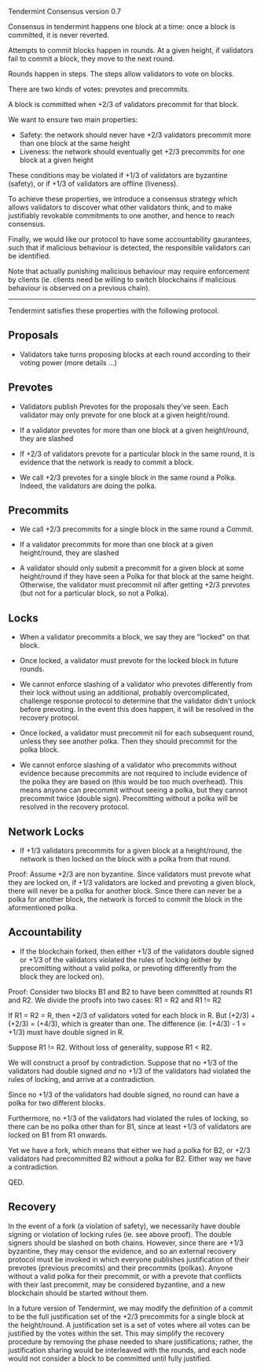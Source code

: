 Tendermint Consensus version 0.7

Consensus in tendermint happens one block at a time: once a block is committed, it is never reverted.

Attempts to commit blocks happen in rounds. At a given height, if validators fail to commit a block, they move to the next round.

Rounds happen in steps. The steps allow validators to vote on blocks.

There are two kinds of votes: prevotes and precommits.

A block is committed when +2/3 of validators precommit for that block.

We want to ensure two main properties:

- Safety: the network should never have +2/3 validators precommit more than one block at the same height
- Liveness: the network should eventually get +2/3 precommits for one block at a given height 

These conditions may be violated if +1/3 of validators are byzantine (safety), or if +1/3 of validators are offline (liveness).

To achieve these properties, we introduce a consensus strategy which allows validators to discover what other validators think, and to make justifiably revokable commitments to one another, and hence to reach consensus. 

Finally, we would like our protocol to have some accountability gaurantees, such that if malicious behaviour is detected, the responsible validators can be identified.

Note that actually punishing malicious behaviour may require enforcement by clients (ie. clients need be willing to switch blockchains if malicious behaviour is observed on a previous chain).

--------------------

Tendermint satisfies these properties with the following protocol.

## Proposals

* Validators take turns proposing blocks at each round according to their voting power (more details ...)

## Prevotes

* Validators publish Prevotes for the proposals they've seen. Each validator may only prevote for one block at a given height/round.

* If a validator prevotes for more than one block at a given height/round, they are slashed

* If +2/3 of validators prevote for a particular block in the same round, it is evidence that the network is ready to commit a block.

* We call +2/3 prevotes for a single block in the same round a Polka. Indeed, the validators are doing the polka.

## Precommits

* We call +2/3 precommits for a single block in the same round a Commit. 

* If a validator precommits for more than one block at a given height/round, they are slashed

* A validator should only submit a precommit for a given block at some height/round if they have seen a Polka for that block at the same height. Otherwise, the validator must precommit nil after getting +2/3 prevotes (but not for a particular block, so not a Polka).

## Locks

* When a validator precommits a block, we say they are "locked" on that block.

* Once locked, a validator must prevote for the locked block in future rounds. 

* We cannot enforce slashing of a validator who prevotes differently from their lock without using an additional, probably overcomplicated, challenge response protocol to determine that the validator didn't unlock before prevoting. In the event this does happen, it will be resolved in the recovery protocol.

* Once locked, a validator must precommit nil for each subsequent round, unless they see another polka. Then they should precommit for the polka block.

* We cannot enforce slashing of a validator who precommits without evidence because precommits are not required to include evidence of the polka they are based on (this would be too much overhead). This means anyone can precommit without seeing a polka, but they cannot precommit twice (double sign). Precomitting without a polka will be resolved in the recovery protocol.

## Network Locks

* If +1/3 validators precommits for a given block at a height/round, the network is then locked on the block with a polka from that round.

Proof: Assume +2/3 are non byzantine.
Since validators must prevote what they are locked on, if +1/3 validators are locked and prevoting a given block, there will never be a polka for another block.
Since there can never be a polka for another block, the network is forced to commit the block in the aformentioned polka.

## Accountability

* If the blockchain forked, then either +1/3 of the validators double signed or +1/3 of the validators violated the rules of locking (either by precomitting without a valid polka, or prevoting differently from the block they are locked on).

Proof: Consider two blocks B1 and B2 to have been committed at rounds R1 and R2. We divide the proofs into two cases: R1 = R2 and R1 != R2

If R1 = R2 = R, then +2/3 of validators voted for each block in R. But (+2/3) + (+2/3) = (+4/3), which is greater than one. The difference (ie. (+4/3) - 1 = +1/3) must have double signed in R.

Suppose R1 != R2.  Without loss of generality, suppose R1 &lt; R2.

We will construct a proof by contradiction.  Suppose that no +1/3 of the validators had double signed _and_ no +1/3 of the validators had violated the rules of locking, and arrive at a contradiction.

Since no +1/3 of the validators had double signed, no round can have a polka for two different blocks.

Furthermore, no +1/3 of the validators had violated the rules of locking, so there can be no polka other than for B1, since at least +1/3 of validators are locked on B1 from R1 onwards.

Yet we have a fork, which means that either we had a polka for B2, or +2/3 validators had precommitted B2 without a polka for B2.  Either way we have a contradiction.

QED.

## Recovery

In the event of a fork (a violation of safety), we necessarily have double signing or violation of locking rules (ie. see above proof). 
The double signers should be slashed on both chains. However, since there are +1/3 byzantine, they may censor the evidence, and so an external recovery protocol must be invoked in which everyone publishes justification of their prevotes (previous precomits) and their precommits (polkas). 
Anyone without a valid polka for their precommit, or with a prevote that conflicts with their last precommit, may be considered byzantine, and a new blockchain should be started without them.

In a future version of Tendermint, we may modify the definition of a commit to be the full justification set of the +2/3 precommits for a single block at the height/round.  A justification set is a set of votes where all votes can be justified by the votes within the set.  This may simplify the recovery procedure by removing the phase needed to share justifications; rather, the justification sharing would be interleaved with the rounds, and each node would not consider a block to be committed until fully justified.
